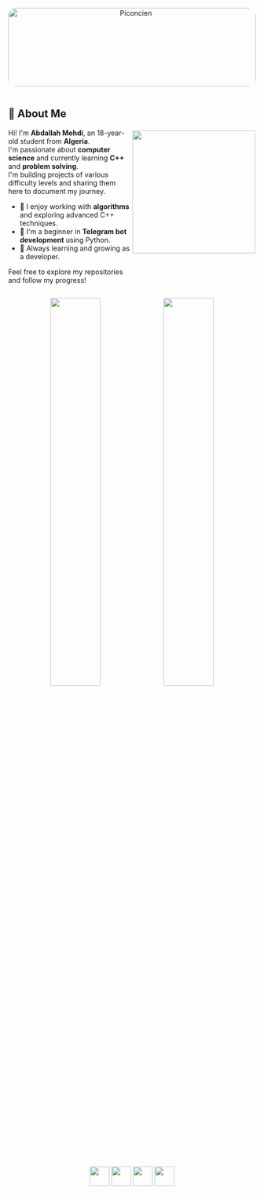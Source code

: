 
<p align="center">
  <img src="https://github.com/entlv/learning-journey/blob/main/piconcien.png?raw=true"
       alt="Piconcien"
       style="width: 100%; height: auto; max-height: 160px; border-radius: 16px; object-fit: cover;" />
</p>
<div style="display: flex; align-items: center; justify-content: space-between; flex-wrap: wrap;">

<!-- Left Side: Bio -->
<div style="flex: 1 1 50%; min-width: 250px;">

## 👋 About Me

Hi! I'm **Abdallah Mehdi**, an 18-year-old student from **Algeria**.  
I'm passionate about **computer science** and currently learning **C++** and **problem solving**.  
I'm building projects of various difficulty levels and sharing them here to document my journey.  

- 🧠 I enjoy working with **algorithms** and exploring advanced C++ techniques.  
- 🤖 I'm a beginner in **Telegram bot development** using Python.  
- 🚀 Always learning and growing as a developer.

Feel free to explore my repositories and follow my progress!

</div>

<!-- Right Side: GIF -->
<div style="flex: 1 1 50%; text-align: center; min-width: 250px;">
  <img src="https://media.giphy.com/media/qgQUggAC3Pfv687qPC/giphy.gif" width="250" height="250">
</div>

</div>
<p align="center">
  <img src="https://github-readme-stats.vercel.app/api?username=entlv&show_icons=true&theme=transparent" width="45%" />
  <img src="https://github-readme-streak-stats.herokuapp.com/?user=entlv&theme=transparent" width="45%" />
</p>

<!--<p align="center">
  <img src="https://github-readme-stats.vercel.app/api/top-langs/?username=entlv&layout=compact&theme=transparent" width="30%" />
</p>-->


<p align="center">
  <img src="https://cdn.jsdelivr.net/gh/devicons/devicon/icons/cplusplus/cplusplus-original.svg" width="40" />
  <img src="https://cdn.jsdelivr.net/gh/devicons/devicon/icons/python/python-original.svg" width="40" />
  <img src="https://cdn.jsdelivr.net/gh/devicons/devicon/icons/javascript/javascript-original.svg" width="40" />
  <img src="https://cdn.jsdelivr.net/gh/devicons/devicon/icons/linux/linux-original.svg" width="40" />
</p>
